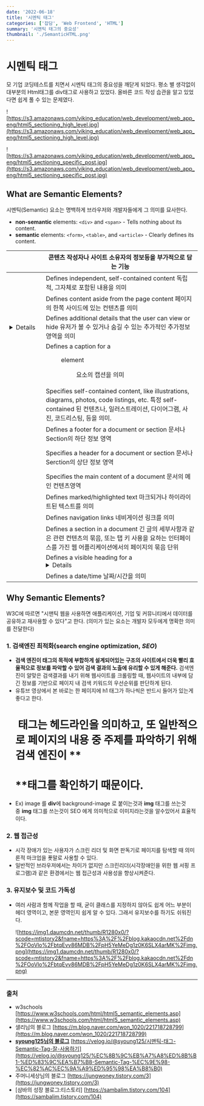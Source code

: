 ```yaml
---
date: '2022-06-18'
title: '시멘틱 태그'
categories: ['잡담', 'Web Frontend', 'HTML']
summary: '시멘틱 태그의 중요성'
thumbnail: './SemanticHTML.png'
---
```


# 시멘틱 태그

모 기업 코딩테스트를 치면서 시멘틱 태그의 중요성을 깨닫게 되었다. 평소 별 생각없이 대부분의 Html태그를 div태그로 사용하고 있었다. 올바른 코드 작성 습관을 알고 있었다면 쉽게 풀 수 있는 문제였다.

![https://s3.amazonaws.com/viking_education/web_development/web_app_eng/html5_sectioning_high_level.jpg](https://s3.amazonaws.com/viking_education/web_development/web_app_eng/html5_sectioning_high_level.jpg)

![https://s3.amazonaws.com/viking_education/web_development/web_app_eng/html5_sectioning_specific_post.jpg](https://s3.amazonaws.com/viking_education/web_development/web_app_eng/html5_sectioning_specific_post.jpg)

## **What are Semantic Elements?**

시멘틱(Semantic) 요소는 명백하게 브라우저와 개발자들에게 그 의미를 묘사한다.

- **non-semantic** elements: `<div>` and `<span>` - Tells nothing about its content.
- **semantic** elements: `<form>`, `<table>`, and `<article>` - Clearly defines its content.

| <address>    | 콘텐츠 작성자나 사이트 소유자의 정보등을 부가적으로 담는 기능                                                                                                                         |
| ------------ | ------------------------------------------------------------------------------------------------------------------------------------------------------------------------------------- |
| <article>    | Defines independent, self-contained content 독립적, 그자체로 포함된 내용을 의미                                                                                                       |
| <aside>      | Defines content aside from the page content 페이지의 한쪽 사이드에 있는 컨텐츠를 의미                                                                                                 |
| <details>    | Defines additional details that the user can view or hide 유저가 볼 수 있거나 숨길 수 있는 추가적인 추가정보 영역을 의미                                                              |
| <figcaption> | Defines a caption for a <figure> element <figure> 요소의 캡션을 의미                                                                                                                  |
| <figure>     | Specifies self-contained content, like illustrations, diagrams, photos, code listings, etc. 특정 self-contained 된 컨텐츠나, 일러스트레이션, 다이어그램, 사진, 코드리스팅, 등을 의미. |
| <footer>     | Defines a footer for a document or section 문서나 Section의 하단 정보 영역                                                                                                            |
| <header>     | Specifies a header for a document or section 문서나 Serction의 상단 정보 영역                                                                                                         |
| <main>       | Specifies the main content of a document 문서의 메인 컨텐츠영역                                                                                                                       |
| <mark>       | Defines marked/highlighted text 마크되거나 하이라이트된 텍스트를 의미                                                                                                                 |
| <nav>        | Defines navigation links 네비게이션 링크를 의미                                                                                                                                       |
| <section>    | Defines a section in a document 긴 글의 세부사항과 같은 관련 컨텐츠의 묶음, 또는 탭 키 사용을 요하는 인터페이스를 가진 웹 어플리케이션에서의 페이지의 묶음 단위                       |
| <summary>    | Defines a visible heading for a <details> element <details> 태그의 보여지는 헤딩을 의미                                                                                               |
| <time>       | Defines a date/time 날짜/시간을 의미                                                                                                                                                  |

## **Why Semantic Elements?**

W3C에 따르면 "시맨틱 웹을 사용하면 애플리케이션, 기업 및 커뮤니티에서 데이터를 공유하고 재사용할 수 있다"고 한다. (의미가 있는 요소는 개발자 모두에게 명확한 의미를 전달한다)

### 1. 검색엔진 최적화(search engine optimization, **_SEO_**)

- **검색 엔진이 태그의 목적에 부합하게 설계되어있는 구조의 사이트에서 더욱 빨리 효율적으로 정보를 파악할 수 있어 검색 결과의 노출에 유리할 수 있게 해준다.** 검색엔진이 알맞은 검색결과를 내기 위해 웹사이트를 크롤링할 때, 웹사이트의 내부에 담긴 정보를 기반으로 페이지 내 검색 키워드의 우선순위를 판단하게 된다.
- 유튜브 영상에서 본 바로는 한 페이지에 h1 태그가 하나씩은 반드시 들어가 있는게 좋다고 한다. **<h1>** 태그는 헤드라인을 의미하고, 또 일반적으로 페이지의 내용 중 주제를 파악하기 위해 검색 엔진이 **<h1>**태그를 확인하기 때문이다.
- Ex) image 를 **div**에 background-image 로 붙이는것과 **img** 태그를 쓰는것중 **img** 태그를 쓰는것이 SEO 에게 의미적으로 이미지라는것을 알수있어서 효율적이다.

### 2. **웹 접근성**

- 시각 장애가 있는 사용자가 스크린 리더 및 화면 판독기로 페이지를 탐색할 때 의미론적 마크업을 푯말로 사용할 수 있다.
- 일반적인 브라우저에서는 차이가 없지만 스크린리더(시각장애인을 위한 웹 서핑 프로그램)과 같은 환경에서는 웹 접근성과 사용성을 향상시켜준다.

### 3. 유지보수 및 코드 가독성

- 여러 사람과 함께 작업을 할 때, 굳이 클래스를 지정하지 않아도 쉽게 어느 부분이 헤더 영역이고, 본문 영역인지 쉽게 알 수 있다. 그래서 유지보수를 하기도 쉬워진다.

  ![https://img1.daumcdn.net/thumb/R1280x0/?scode=mtistory2&fname=https%3A%2F%2Fblog.kakaocdn.net%2Fdn%2FOoVlo%2FbtqEvv86MDB%2FpH5YeMeDg1z0K6SLX4arMK%2Fimg.png](https://img1.daumcdn.net/thumb/R1280x0/?scode=mtistory2&fname=https%3A%2F%2Fblog.kakaocdn.net%2Fdn%2FOoVlo%2FbtqEvv86MDB%2FpH5YeMeDg1z0K6SLX4arMK%2Fimg.png)

---

### 출처

- w3schools [https://www.w3schools.com/html/html5_semantic_elements.asp](https://www.w3schools.com/html/html5_semantic_elements.asp)
- 샐리님의 블로그 [https://m.blog.naver.com/won_1020/221718728799](https://m.blog.naver.com/won_1020/221718728799)
- **[syoung125님의 블로그](https://velog.io/@syoung125)** [https://velog.io/@syoung125/시맨틱-태그-Semantic-Tag-잘-사용하기](https://velog.io/@syoung125/%EC%8B%9C%EB%A7%A8%ED%8B%B1-%ED%83%9C%EA%B7%B8-Semantic-Tag-%EC%9E%98-%EC%82%AC%EC%9A%A9%ED%95%98%EA%B8%B0)
- 주머니세상님의 블로그 [https://jungwoney.tistory.com/3](https://jungwoney.tistory.com/3)
- [삼바의 성장 블로그:티스토리] [https://sambalim.tistory.com/104](https://sambalim.tistory.com/104)
